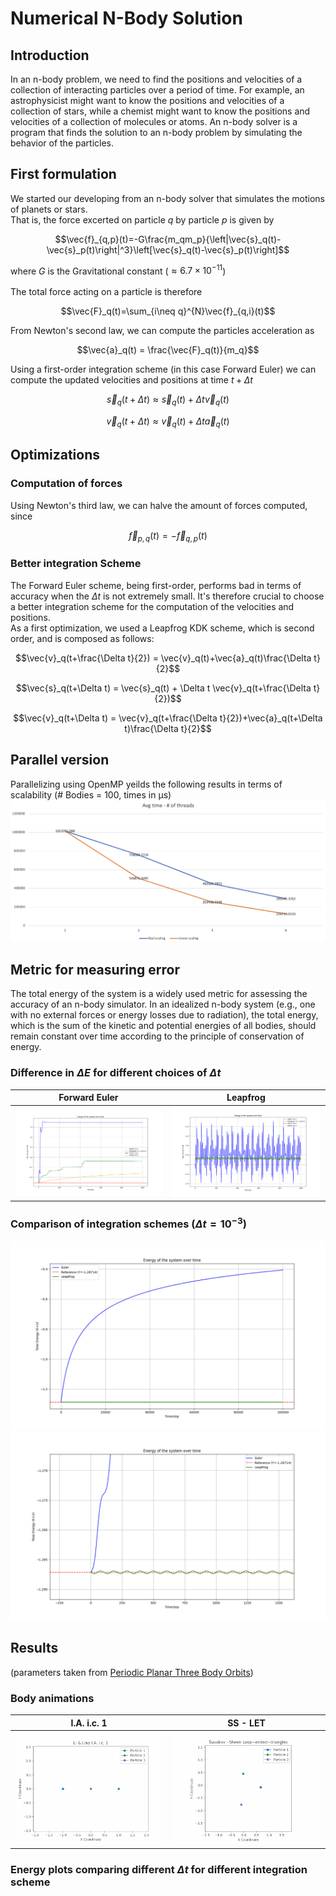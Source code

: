 # Numerical N-Body Solution
## Introduction
In an n-body problem, we need to find the positions and velocities of a collection of
interacting particles over a period of time. For example, an astrophysicist might want
to know the positions and velocities of a collection of stars, while a chemist might
want to know the positions and velocities of a collection of molecules or atoms. An
n-body solver is a program that finds the solution to an n-body problem by simulating
the behavior of the particles.

## First formulation
We started our developing from an n-body solver that simulates the motions
of planets or stars.<br />
That is, the force excerted on particle $`q`$ by particle $`p`$ is given by
```math
\vec{f}_{q,p}(t)=-G\frac{m_qm_p}{\left|\vec{s}_q(t)-\vec{s}_p(t)\right|^3}\left[\vec{s}_q(t)-\vec{s}_p(t)\right]
```
where $`G`$ is the Gravitational constant ($`\approx 6.7\times 10^{−11}`$)<br/><br/>
The total force acting on a particle is therefore
```math
\vec{F}_q(t)=\sum_{i\neq q}^{N}\vec{f}_{q,i}(t)
```
From Newton's second law, we can compute the particles acceleration as
```math
\vec{a}_q(t) = \frac{\vec{F}_q(t)}{m_q}
```
Using a first-order integration scheme (in this case Forward Euler) we can compute the updated velocities and positions at time $`t+\Delta t`$
```math
\vec{s}_q(t+\Delta t)\approx \vec{s}_q(t)+\Delta t\vec{v}_q(t)
```
```math
\vec{v}_q(t+\Delta t)\approx \vec{v}_q(t)+\Delta t\vec{a}_q(t)
```

## Optimizations
### Computation of forces
Using Newton's third law, we can halve the amount of forces computed, since
```math
\vec{f}_{p,q}(t)=-\vec{f}_{q,p}(t)
```
### Better integration Scheme
The Forward Euler scheme, being first-order, performs bad in terms of accuracy when the $`\Delta t`$ is not extremely small. 
It's therefore crucial to choose a better integration scheme for the computation of the velocities and positions.<br />
As a first optimization, we used a Leapfrog KDK scheme, which is second order, and is composed as follows:
```math
\vec{v}_q(t+\frac{\Delta t}{2}) = \vec{v}_q(t)+\vec{a}_q(t)\frac{\Delta t}{2}
```
```math
\vec{s}_q(t+\Delta t) = \vec{s}_q(t) + \Delta t \vec{v}_q(t+\frac{\Delta t}{2})
```
```math
\vec{v}_q(t+\Delta t) = \vec{v}_q(t+\frac{\Delta t}{2})+\vec{a}_q(t+\Delta t)\frac{\Delta t}{2}
```
## Parallel version
Parallelizing using OpenMP yeilds the following results in terms of scalability (# Bodies = 100, times in µs)
<img src="https://github.com/AMSC-24-25/06-nbody-06-nbody/blob/main/results/scalability.png" alt="scalability">

## Metric for measuring error
The total energy of the system is a widely used metric for assessing the accuracy of an n-body simulator. In an idealized n-body system (e.g., one with no external forces or energy losses due to radiation), the total energy, which is the sum of the kinetic and potential energies of all bodies, should remain constant over time according to the principle of conservation of energy.
### Difference in $`\Delta E`$ for different choices of $`\Delta t`$
| Forward Euler  | Leapfrog |
| ------------- | ------------- |
| <img src="https://github.com/AMSC-24-25/06-nbody-06-nbody/blob/main/results/euler-order.png" alt="FE"> | <img src="https://github.com/AMSC-24-25/06-nbody-06-nbody/blob/main/results/leapfrog-order.png" alt="LEAPFROG"> |
### Comparison of integration schemes ($`\Delta t = 10^{-3}`$)

<img src="https://github.com/AMSC-24-25/06-nbody-06-nbody/blob/main/results/leap-euler.png" alt="scalability">
<img src="https://github.com/AMSC-24-25/06-nbody-06-nbody/blob/main/results/leap-euler-zoomed.png" alt="scalability">

## Results
(parameters taken from [Periodic Planar Three Body Orbits](https://observablehq.com/@rreusser/periodic-planar-three-body-orbits))
### Body animations
| I.A. i.c. 1  | SS - LET |
| ------------- | ------------- |
| <img src="https://github.com/AMSC-24-25/06-nbody-06-nbody/blob/main/results/three-IA-ic-1.gif" alt="I.A. i.c. 1"> | <img src="https://github.com/AMSC-24-25/06-nbody-06-nbody/blob/main/results/three-sheen-LET.gif" alt="SS - LET"> |

### Energy plots comparing different $`\Delta t`$ for different integration scheme

